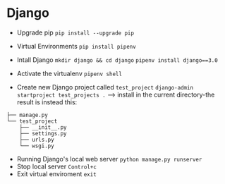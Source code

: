 # Django

- Upgrade pip
`pip install --upgrade pip`
- Virtual Environments
`pip install pipenv`

- Intall Django
`mkdir django && cd django`
`pipenv install django==3.0`
- Activate the virtualenv
`pipenv shell`

- Create new Django project called `test_project`
`django-admin startproject test_projects .` --> install in the current directory-the result is instead this:
```
├── manage.py
└── test_project
    ├── __init__.py
    ├── settings.py
    ├── urls.py
    └── wsgi.py
```

- Running Django's local web server
`python manage.py runserver`
- Stop local server
`Control+c`
- Exit virtual enviroment
`exit`